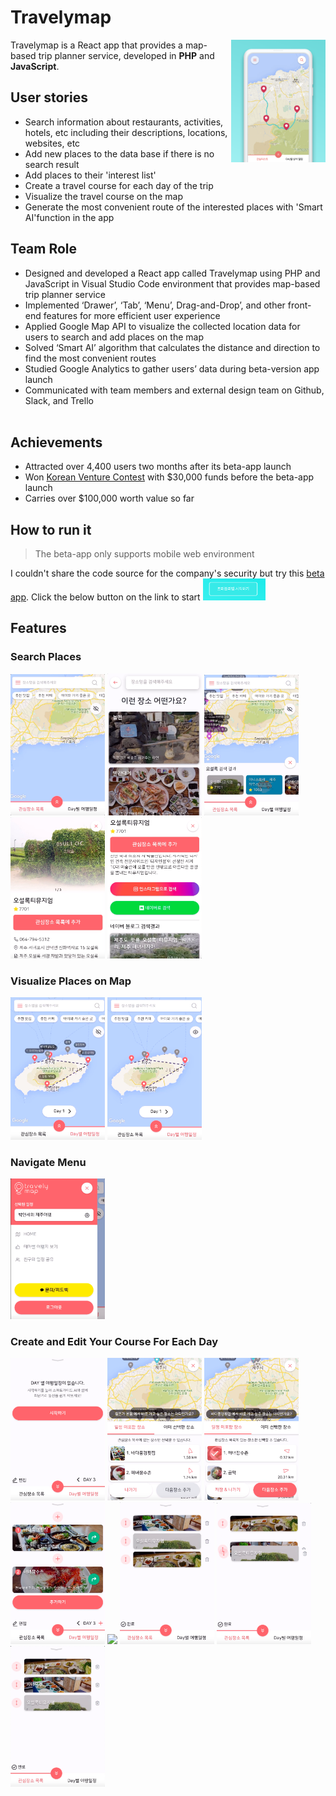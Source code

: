 # Travelymap

<img align=right width=30% src="https://github.com/parkyo/Travelymap/blob/master/main.png"/>
Travelymap is a React app that provides a map-based trip planner service, developed in <strong>PHP</strong> and <strong>JavaScript</strong>.

## User stories
- Search information about restaurants, activities, hotels, etc including their descriptions, locations, websites, etc
- Add new places to the data base if there is no search result
- Add places to their 'interest list'
- Create a travel course for each day of the trip
- Visualize the travel course on the map
- Generate the most convenient route of the interested places with 'Smart AI'function in the app

## Team Role
- Designed and developed a React app called Travelymap using PHP and JavaScript in Visual Studio Code environment 
   that provides map-based trip planner service 
- Implemented ‘Drawer’, ‘Tab’, ‘Menu’, Drag-and-Drop’, and other front-end features for more efficient user experience
- Applied Google Map API to visualize the collected location data for users to search and add places on the map
- Solved ‘Smart AI’ algorithm that calculates the distance and direction to find the most convenient routes 
- Studied Google Analytics to gather users’ data during beta-version app launch
- Communicated with team members and external design team on Github, Slack, and Trello
<br><br>
## Achievements
- Attracted over 4,400 users two months after its beta-app launch
- Won <a href="https://www.tourventure.or.kr/biz/main/view">Korean Venture Contest</a> with $30,000 funds before the beta-app launch
- Carries over $100,000 worth value so far

## How to run it
<blockquote> The beta-app only supports mobile web environment</blockquote>
I couldn't share the code source for the company's security but try this <a href="https://www.travelymap.com/">beta app</a>. 
Click the below button on the link to start <img width=20% src="https://github.com/parkyo/Travelymap/blob/master/start_button.png"/> 

## Features
### Search Places
<img width=30% src="https://github.com/parkyo/Travelymap/blob/master/search/default.png" />
<img width=30% src="https://github.com/parkyo/Travelymap/blob/master/search/search_page.png" />
<img width=30% src="https://github.com/parkyo/Travelymap/blob/master/search/search_result.png" />
<img width=30% src="https://github.com/parkyo/Travelymap/blob/master/search/place.png" />
<img width=30% src="https://github.com/parkyo/Travelymap/blob/master/search/more_info.png" />

### Visualize Places on Map
<img width=30% src="https://github.com/parkyo/Travelymap/blob/master/map/seen.png" />
<img width=30% src="https://github.com/parkyo/Travelymap/blob/master/map/unseen.png" />

### Navigate Menu
<img width=30% src="https://github.com/parkyo/Travelymap/blob/master/menu/menu.png" />

### Create and Edit Your Course For Each Day
<img width=30% src="https://github.com/parkyo/Travelymap/blob/master/tab/day_default.png" /> 
<img width=30% src="https://github.com/parkyo/Travelymap/blob/master/list/not_included.png" />
<img width=30% src="https://github.com/parkyo/Travelymap/blob/master/list/selected.png" />
<img width=30% src="https://github.com/parkyo/Travelymap/blob/master/list/added.png" />
<img width=30% src="https://github.com/parkyo/Travelymap/blob/master/tab/i.png" />
<img width=30% src="https://github.com/parkyo/Travelymap/blob/master/tab/edit1.png" />
<img width=30% src="https://github.com/parkyo/Travelymap/blob/master/tab/edit2.png" />
<img width=30% src="https://github.com/parkyo/Travelymap/blob/master/tab/edit3.png" />
